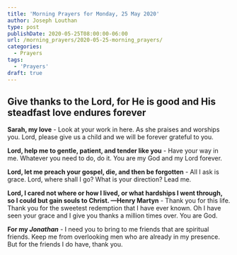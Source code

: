 ```yaml
---
title: 'Morning Prayers for Monday, 25 May 2020'
author: Joseph Louthan
type: post
publishDate: 2020-05-25T08:00:00-06:00
url: /morning_prayers/2020-05-25-morning_prayers/
categories:
  - Prayers
tags:
  - 'Prayers'
draft: true
---
```

## Give thanks to the Lord, for He is good and His steadfast love endures forever

**Sarah, my love** - Look at your work in here. As she praises and worships you. Lord, please give us a child and we will be forever grateful to you.

**Lord, help me to gentle, patient, and tender like you** - Have your way in me. Whatever you need to do, do it. You are my God and my Lord forever.

**Lord, let me preach your gospel, die, and then be forgotten** - All I ask is grace. Lord, where shall I go? What is your direction? Lead me.

**Lord, I cared not where or how I lived, or what hardships I went through, so I could but gain souls to Christ. —Henry Martyn** - Thank you for this life. Thank you for the sweetest redemption that I have ever known. Oh I have seen your grace and I give you thanks a million times over. You are God.

**For my *Jonathan*** - I need you to bring to me friends that are spiritual friends. Keep me from overlooking men who are already in my presence. But for the friends I do have, thank you.